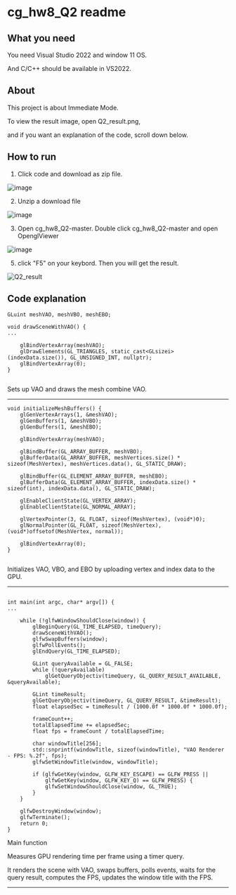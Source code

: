 # cg_hw8_Q2 readme

## What you need
You need Visual Studio 2022 and window 11 OS.

And C/C++ should be available in VS2022.

## About
This project is about Immediate Mode.

To view the result image, open Q2_result.png, 

and if you want an explanation of the code, scroll down below.

## How to run

1. Click code and download as zip file.
   
![image](https://github.com/user-attachments/assets/444acd84-7c81-419d-9b90-410cdc4641c7)

2. Unzip a download file

![image](https://github.com/user-attachments/assets/b0642fb7-286a-448a-b45c-bf7a5b292380)

3. Open cg_hw8_Q2-master. Double click cg_hw8_Q2-master and open OpenglViewer

![image](https://github.com/user-attachments/assets/64b5e066-7126-44d1-96fd-de18cfbde9c1)

5. click "F5" on your keybord. Then you will get the result.

![Q2_result](https://github.com/user-attachments/assets/a936a30f-bc03-49c9-a5ee-829610624ab6)


## Code explanation


```
GLuint meshVAO, meshVBO, meshEBO;

void drawSceneWithVAO() {
...

    glBindVertexArray(meshVAO);
    glDrawElements(GL_TRIANGLES, static_cast<GLsizei>(indexData.size()), GL_UNSIGNED_INT, nullptr);
    glBindVertexArray(0);
}


```
Sets up VAO and draws the mesh combine VAO.

-------------


```
void initializeMeshBuffers() {
    glGenVertexArrays(1, &meshVAO);
    glGenBuffers(1, &meshVBO);
    glGenBuffers(1, &meshEBO);

    glBindVertexArray(meshVAO);

    glBindBuffer(GL_ARRAY_BUFFER, meshVBO);
    glBufferData(GL_ARRAY_BUFFER, meshVertices.size() * sizeof(MeshVertex), meshVertices.data(), GL_STATIC_DRAW);

    glBindBuffer(GL_ELEMENT_ARRAY_BUFFER, meshEBO);
    glBufferData(GL_ELEMENT_ARRAY_BUFFER, indexData.size() * sizeof(int), indexData.data(), GL_STATIC_DRAW);

    glEnableClientState(GL_VERTEX_ARRAY);
    glEnableClientState(GL_NORMAL_ARRAY);

    glVertexPointer(3, GL_FLOAT, sizeof(MeshVertex), (void*)0);
    glNormalPointer(GL_FLOAT, sizeof(MeshVertex), (void*)offsetof(MeshVertex, normal));

    glBindVertexArray(0);
}


```
Initializes VAO, VBO, and EBO by uploading vertex and index data to the GPU.


-----------
```

int main(int argc, char* argv[]) {
...

    while (!glfwWindowShouldClose(window)) {
        glBeginQuery(GL_TIME_ELAPSED, timeQuery);
        drawSceneWithVAO();
        glfwSwapBuffers(window);
        glfwPollEvents();
        glEndQuery(GL_TIME_ELAPSED);

        GLint queryAvailable = GL_FALSE;
        while (!queryAvailable)
            glGetQueryObjectiv(timeQuery, GL_QUERY_RESULT_AVAILABLE, &queryAvailable);

        GLint timeResult;
        glGetQueryObjectiv(timeQuery, GL_QUERY_RESULT, &timeResult);
        float elapsedSec = timeResult / (1000.0f * 1000.0f * 1000.0f);

        frameCount++;
        totalElapsedTime += elapsedSec;
        float fps = frameCount / totalElapsedTime;

        char windowTitle[256];
        std::snprintf(windowTitle, sizeof(windowTitle), "VAO Renderer - FPS: %.2f", fps);
        glfwSetWindowTitle(window, windowTitle);

        if (glfwGetKey(window, GLFW_KEY_ESCAPE) == GLFW_PRESS ||
            glfwGetKey(window, GLFW_KEY_Q) == GLFW_PRESS) {
            glfwSetWindowShouldClose(window, GL_TRUE);
        }
    }

    glfwDestroyWindow(window);
    glfwTerminate();
    return 0;
}
```
Main function

Measures GPU rendering time per frame using a timer query.

It renders the scene with VAO, swaps buffers, polls events, waits for the query result, computes the FPS, updates the window title with the FPS.


--------------
